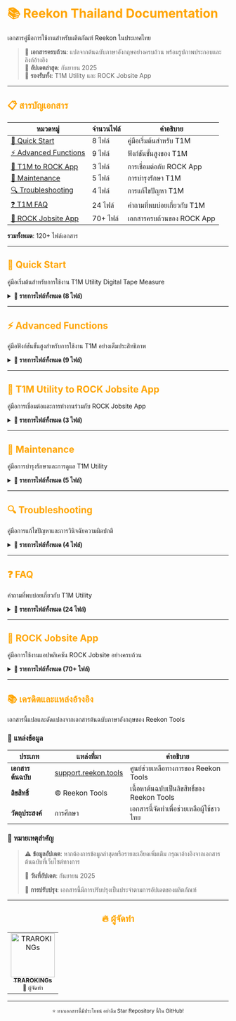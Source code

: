# <span style="color: orange">📚 Reekon Thailand Documentation</span>

เอกสารคู่มือการใช้งานสำหรับผลิตภัณฑ์ Reekon ในประเทศไทย

> 🎯 **เอกสารครบถ้วน**: แปลจากต้นฉบับภาษาอังกฤษอย่างครบถ้วน พร้อมรูปภาพประกอบและลิงก์อ้างอิง  
> 🔄 **อัปเดตล่าสุด**: กันยายน 2025  
> 🌟 **รองรับทั้ง**: T1M Utility และ ROCK Jobsite App

---

## <span style="color: orange">📋 สารบัญเอกสาร</span>

| หมวดหมู่                                                | จำนวนไฟล์ | คำอธิบาย                    |
| ------------------------------------------------------- | --------- | --------------------------- |
| [🚀 Quick Start](#-quick-start)                         | 8 ไฟล์    | คู่มือเริ่มต้นสำหรับ T1M    |
| [⚡ Advanced Functions](#-advanced-functions)           | 9 ไฟล์    | ฟังก์ชันขั้นสูงของ T1M      |
| [📱 T1M to ROCK App](#-t1m-utility-to-rock-jobsite-app) | 3 ไฟล์    | การเชื่อมต่อกับ ROCK App    |
| [🔧 Maintenance](#-maintenance)                         | 5 ไฟล์    | การบำรุงรักษา T1M           |
| [🔍 Troubleshooting](#-troubleshooting)                 | 4 ไฟล์    | การแก้ไขปัญหา T1M           |
| [❓ T1M FAQ](#-faq)                                     | 24 ไฟล์   | คำถามที่พบบ่อยเกี่ยวกับ T1M |
| [📱 ROCK Jobsite App](#-rock-jobsite-app)               | 70+ ไฟล์  | เอกสารครบถ้วนของ ROCK App   |

**รวมทั้งหมด**: 120+ ไฟล์เอกสาร

---

## <span style="color: orange">🚀 Quick Start</span>

คู่มือเริ่มต้นสำหรับการใช้งาน T1M Utility Digital Tape Measure

<details>
<summary><b>📖 รายการไฟล์ทั้งหมด (8 ไฟล์)</b></summary>

| 🔢  | หัวข้อ                                                                                        | 📝 คำอธิบาย                                 |
| --- | --------------------------------------------------------------------------------------------- | ------------------------------------------- |
| 1   | **[T1M-Unboxing](./Quick%20Start/T1M-Unboxing.md)**                                           | คู่มือการแกะกล่องและตรวจสอบอุปกรณ์ในชุด T1M |
| 2   | **[T1M-Quick-Start-Guide](./Quick%20Start/T1M-Quick-Start-Guide.md)**                         | คู่มือการเริ่มต้นใช้งานอย่างรวดเร็ว         |
| 3   | **[T1M-Buttons](./Quick%20Start/T1M-Buttons.md)**                                             | คู่มือการใช้งานปุ่มควบคุมต่างๆ              |
| 4   | **[T1M-Charging](./Quick%20Start/T1M-Charging.md)**                                           | คู่มือการชาร์จแบตเตอรี่                     |
| 5   | **[T1M-Quick-Action-Menu](./Quick%20Start/T1M-Quick-Action-Menu.md)**                         | คู่มือเมนูการทำงานอย่างรวดเร็ว              |
| 6   | **[T1M-Taking-Your-First-Measurement](./Quick%20Start/T1M-Taking-Your-First-Measurement.md)** | คู่มือการวัดค่าครั้งแรก                     |
| 7   | **[T1M-Auto-Lock-Function](./Quick%20Start/T1M-Auto-Lock-Function.md)**                       | คู่มือฟังก์ชันล็อคอัตโนมัติ                 |
| 8   | **[T1M-Sleep-Screen](./Quick%20Start/T1M-Sleep-Screen.md)**                                   | คู่มือหน้าจอประหยัดพลังงาน                  |

</details>

---

## <span style="color: orange">⚡ Advanced Functions</span>

คู่มือฟังก์ชันขั้นสูงสำหรับการใช้งาน T1M อย่างเต็มประสิทธิภาพ

<details>
<summary><b>📖 รายการไฟล์ทั้งหมด (9 ไฟล์)</b></summary>

| �   | หัวข้อ                                                                                                                                               | 📝 คำอธิบาย                         |
| --- | ---------------------------------------------------------------------------------------------------------------------------------------------------- | ----------------------------------- |
| 1   | **[T1M-Keyboard-Mode-and-Customization-Options](./Advanced%20Functions/T1M-Keyboard-Mode-and-Customization-Options.md)**                             | โหมดคีย์บอร์ดและตัวเลือกการปรับแต่ง |
| 2   | **[T1M-Keyboard-Mode](./Advanced%20Functions/T1M-Keyboard-Mode.md)**                                                                                 | การใช้งานโหมดคีย์บอร์ด              |
| 3   | **[T1M-How-to-Change-the-Units-of-Measurement-on-the-Display](./Advanced%20Functions/T1M-How-to-Change-the-Units-of-Measurement-on-the-Display.md)** | วิธีการเปลี่ยนหน่วยการวัดบนหน้าจอ   |
| 4   | **[T1M-Deleting-Measurements](./Advanced%20Functions/T1M-Deleting-Measurements.md)**                                                                 | การลบข้อมูลการวัด                   |
| 5   | **[T1M-Using-the-Marking-Square](./Advanced%20Functions/T1M-Using-the-Marking-Square.md)**                                                           | การใช้งาน Marking Square            |
| 6   | **[T1M-Taking-an-Internal-Inside-Measurement](./Advanced%20Functions/T1M-Taking-an-Internal-Inside-Measurement.md)**                                 | การวัดภายใน (Inside Measurement)    |
| 7   | **[T1M-Taking-a-Relative-Measurement-Zeroing](./Advanced%20Functions/T1M-Taking-a-Relative-Measurement-Zeroing.md)**                                 | การวัดแบบสัมพัทธ์ (Zeroing)         |
| 8   | **[T1M-Finding-the-Center-of-a-Given-Distance](./Advanced%20Functions/T1M-Finding-the-Center-of-a-Given-Distance.md)**                               | การหาจุดกึ่งกลางของระยะทางที่กำหนด  |
| 9   | **[T1M-Syncing-Measurements-to-the-ROCK-App](./Advanced%20Functions/T1M-Syncing-Measurements-to-the-ROCK-App.md)**                                   | การซิงค์ข้อมูลการวัดไปยัง ROCK App  |

</details>

---

## <span style="color: orange">📱 T1M Utility to ROCK Jobsite App</span>

คู่มือการเชื่อมต่อและการทำงานร่วมกับ ROCK Jobsite App

<details>
<summary><b>📖 รายการไฟล์ทั้งหมด (3 ไฟล์)</b></summary>

| �   | หัวข้อ                                                                                                                                          | 📝 คำอธิบาย                                   |
| --- | ----------------------------------------------------------------------------------------------------------------------------------------------- | --------------------------------------------- |
| 1   | **[T1M-Enabling-Bluetooth-ROCK-App-Permissions](./T1M%20Utility%20to%20ROCK%20Jobsite%20App/T1M-Enabling-Bluetooth-ROCK-App-Permissions.md)**   | การเปิดใช้งานสิทธิ์ Bluetooth สำหรับ ROCK App |
| 2   | **[T1M-Connecting-to-the-ROCK-App-Via-Bluetooth](./T1M%20Utility%20to%20ROCK%20Jobsite%20App/T1M-Connecting-to-the-ROCK-App-Via-Bluetooth.md)** | การเชื่อมต่อกับ ROCK App ผ่าน Bluetooth       |
| 3   | **[T1M-Firmware-Release-Notes](./T1M%20Utility%20to%20ROCK%20Jobsite%20App/T1M-Firmware-Release-Notes.md)**                                     | บันทึกการอัปเดต Firmware                      |

</details>

---

## <span style="color: orange">🔧 Maintenance</span>

คู่มือการบำรุงรักษาและการดูแล T1M Utility

<details>
<summary><b>📖 รายการไฟล์ทั้งหมด (5 ไฟล์)</b></summary>

| �   | หัวข้อ                                                                                      | 📝 คำอธิบาย                   |
| --- | ------------------------------------------------------------------------------------------- | ----------------------------- |
| 1   | **[T1M-Replacing-the-Blade-Cartridge](./Maintenance/T1M-Replacing-the-Blade-Cartridge.md)** | การเปลี่ยนตลับใบตลับเมตร      |
| 2   | **[T1M-Broken-Parts](./Maintenance/T1M-Broken-Parts.md)**                                   | อะไหล่ที่ชำรุดและการจัดการ    |
| 3   | **[T1M-Storing-and-Cleaning](./Maintenance/T1M-Storing-and-Cleaning.md)**                   | การเก็บรักษาและการทำความสะอาด |
| 4   | **[T1M-Cleaning-the-Exterior](./Maintenance/T1M-Cleaning-the-Exterior.md)**                 | การทำความสะอาดภายนอก          |
| 5   | **[T1M-Reader-Module-Replacement](./Maintenance/T1M-Reader-Module-Replacement.md)**         | การเปลี่ยนโมดูลอ่านค่า        |

</details>

---

## <span style="color: orange">🔍 Troubleshooting</span>

คู่มือการแก้ไขปัญหาและการวินิจฉัยความผิดปกติ

<details>
<summary><b>📖 รายการไฟล์ทั้งหมด (4 ไฟล์)</b></summary>

| �   | หัวข้อ                                                                                        | 📝 คำอธิบาย                 |
| --- | --------------------------------------------------------------------------------------------- | --------------------------- |
| 1   | **[T1M-Firmware-Upgrading-Issues](./Troubleshooting/T1M-Firmware-Upgrading-Issues.md)**       | ปัญหาการอัปเกรด Firmware    |
| 2   | **[T1M-Error-Codes](./Troubleshooting/T1M-Error-Codes.md)**                                   | รหัสข้อผิดพลาดและความหมาย   |
| 3   | **[T1M-Locating-the-Serial-Name](./Troubleshooting/T1M-Locating-the-Serial-Name.md)**         | การค้นหาหมายเลขซีเรียล      |
| 4   | **[T1M-Diagnosing-Retraction-Issues](./Troubleshooting/T1M-Diagnosing-Retraction-Issues.md)** | การวินิจฉัยปัญหาการหดใบตลับ |

</details>

---

## <span style="color: orange">❓ FAQ</span>

คำถามที่พบบ่อยเกี่ยวกับ T1M Utility

<details>
<summary><b>📖 รายการไฟล์ทั้งหมด (24 ไฟล์)</b></summary>

### 🔋 พลังงานและการชาร์จ

| 🔢  | หัวข้อ                                                                                                                                                    | 📝 คำอธิบาย                        |
| --- | --------------------------------------------------------------------------------------------------------------------------------------------------------- | ---------------------------------- |
| 1   | **[T1M-What-is-the-battery-life-of-the-T1M-Utility-Digital-Tape-Measure](./FAQ/T1M-What-is-the-battery-life-of-the-T1M-Utility-Digital-Tape-Measure.md)** | อายุการใช้งานแบตเตอรี่เป็นอย่างไร? |
| 2   | **[T1M-How-Do-I-Check-the-Battery-Life](./FAQ/T1M-How-Do-I-Check-the-Battery-Life.md)**                                                                   | วิธีการตรวจสอบระดับแบตเตอรี่       |
| 3   | **[T1M-How-Long-Does-the-T1M-Utility-Take-To-Charge](./FAQ/T1M-How-Long-Does-the-T1M-Utility-Take-To-Charge.md)**                                         | ใช้เวลาชาร์จนานแค่ไหน?             |
| 4   | **[T1M-Is-a-Charging-Cable-Included-with-the-T1M](./FAQ/T1M-Is-a-Charging-Cable-Included-with-the-T1M.md)**                                               | มีสายชาร์จในกล่องหรือไม่?          |
| 5   | **[T1M-Is-the-Battery-Removable](./FAQ/T1M-Is-the-Battery-Removable.md)**                                                                                 | แบตเตอรี่ถอดได้หรือไม่?            |

### ⚙️ ฟีเจอร์และความสามารถ

| 🔢  | หัวข้อ                                                                                                                                            | 📝 คำอธิบาย                         |
| --- | ------------------------------------------------------------------------------------------------------------------------------------------------- | ----------------------------------- |
| 6   | **[T1M-Is-there-a-backlight](./FAQ/T1M-Is-there-a-backlight.md)**                                                                                 | มีไฟส่องหลังหรือไม่?                |
| 7   | **[T1M-Is-there-a-laser](./FAQ/T1M-Is-there-a-laser.md)**                                                                                         | มีเลเซอร์หรือไม่?                   |
| 8   | **[T1M-How-Many-Measurements-Can-the-T1M-Utility-Tape-Measure-Store](./FAQ/T1M-How-Many-Measurements-Can-the-T1M-Utility-Tape-Measure-Store.md)** | เก็บข้อมูลการวัดได้กี่รายการ?       |
| 9   | **[T1M-What-is-the-Yellow-Ruler-on-the-Bottom-Used-for](./FAQ/T1M-What-is-the-Yellow-Ruler-on-the-Bottom-Used-for.md)**                           | ไม้บรรทัดสีเหลืองด้านล่างใช้ทำอะไร? |
| 10  | **[T1M-Does-the-T1M-Utility-come-in-Metric-Units](./FAQ/T1M-Does-the-T1M-Utility-come-in-Metric-Units.md)**                                       | รองรับระบบเมตริกหรือไม่?            |

### 🔧 การดูแลและบำรุงรักษา

| 🔢  | หัวข้อ                                                                                                                                      | 📝 คำอธิบาย                 |
| --- | ------------------------------------------------------------------------------------------------------------------------------------------- | --------------------------- |
| 11  | **[T1M-How-Do-I-Power-Off-the-T1M](./FAQ/T1M-How-Do-I-Power-Off-the-T1M.md)**                                                               | วิธีการปิดเครื่อง T1M       |
| 12  | **[T1M-Is-it-Waterproof](./FAQ/T1M-Is-it-Waterproof.md)**                                                                                   | กันน้ำหรือไม่?              |
| 13  | **[T1M-Does-the-T1M-Utility-have-Replacement-Tape-Measure-Blades](./FAQ/T1M-Does-the-T1M-Utility-have-Replacement-Tape-Measure-Blades.md)** | มีใบตลับเมตรเปลี่ยนหรือไม่? |

### 📱 การเชื่อมต่อและแอป

| 🔢  | หัวข้อ                                                                                                                                                        | 📝 คำอธิบาย                                     |
| --- | ------------------------------------------------------------------------------------------------------------------------------------------------------------- | ----------------------------------------------- |
| 14  | **[T1M-Is-there-an-App-for-the-T1M-Utility-Digital-Tape-Measure](./FAQ/T1M-Is-there-an-App-for-the-T1M-Utility-Digital-Tape-Measure.md)**                     | มีแอปพลิเคชันสำหรับ T1M หรือไม่?                |
| 15  | **[T1M-Is-the-T1M-Utility-Digital-Tape-Measure-Bluetooth-Connected](./FAQ/T1M-Is-the-T1M-Utility-Digital-Tape-Measure-Bluetooth-Connected.md)**               | รองรับการเชื่อมต่อ Bluetooth หรือไม่?           |
| 16  | **[T1M-Can-the-T1M-Connect-to-the-ROCK-Jobsite-App-and-BOLDR-Pro-Platform](./FAQ/T1M-Can-the-T1M-Connect-to-the-ROCK-Jobsite-App-and-BOLDR-Pro-Platform.md)** | เชื่อมต่อกับ ROCK App และ BOLDR Pro ได้หรือไม่? |
| 17  | **[T1M-Is-Using-the-ROCK-Jobsite-App-Required-for-the-T1M-Utility-to-Work](./FAQ/T1M-Is-Using-the-ROCK-Jobsite-App-Required-for-the-T1M-Utility-to-Work.md)** | จำเป็นต้องใช้ ROCK App หรือไม่?                 |

### 🛒 การซื้อและการรับประกัน

| 🔢  | หัวข้อ                                                                                                                            | 📝 คำอธิบาย                 |
| --- | --------------------------------------------------------------------------------------------------------------------------------- | --------------------------- |
| 18  | **[T1M-Where-can-I-buy-the-T1M-Utility-Digital-Tape-Measure](./FAQ/T1M-Where-can-I-buy-the-T1M-Utility-Digital-Tape-Measure.md)** | ซื้อ T1M Utility ได้ที่ไหน? |
| 19  | **[T1M-Is-There-a-Warranty-Included-with-the-T1M](./FAQ/T1M-Is-There-a-Warranty-Included-with-the-T1M.md)**                       | มีการรับประกันหรือไม่?      |
| 20  | **[T1M-How-Do-I-Register-My-T1M-Utility-Tape-Measure](./FAQ/T1M-How-Do-I-Register-My-T1M-Utility-Tape-Measure.md)**               | วิธีการลงทะเบียนผลิตภัณฑ์   |

### 💻 การพัฒนาและเทคนิค

| 🔢  | หัวข้อ                                                                                                                                    | 📝 คำอธิบาย                   |
| --- | ----------------------------------------------------------------------------------------------------------------------------------------- | ----------------------------- |
| 21  | **[T1M-Does-the-T1M-Utility-have-an-SDK](./FAQ/T1M-Does-the-T1M-Utility-have-an-SDK.md)**                                                 | มี SDK สำหรับนักพัฒนาหรือไม่? |
| 22  | **[T1M-Why-is-there-a-person-name-on-the-T1M-label-Serial-Names](./FAQ/T1M-Why-is-there-a-person-name-on-the-T1M-label-Serial-Names.md)** | ทำไมมีชื่อคนบนป้าย T1M?       |

### 🔄 การเปรียบเทียบและข้อมูลเพิ่มเติม

| 🔢  | หัวข้อ                                                                                                                                                                                                    | 📝 คำอธิบาย                                     |
| --- | --------------------------------------------------------------------------------------------------------------------------------------------------------------------------------------------------------- | ----------------------------------------------- |
| 23  | **[T1M-What-is-the-difference-between-the-T1-Tomahawk-and-the-T1M-Utility-Digital-Tape-Measures](./FAQ/T1M-What-is-the-difference-between-the-T1-Tomahawk-and-the-T1M-Utility-Digital-Tape-Measures.md)** | ความแตกต่างระหว่าง T1 Tomahawk และ T1M Utility? |
| 24  | **[T1M-Where-can-I-learn-more-about-the-T1M-Utility-Digital-Tape-Measure](./FAQ/T1M-Where-can-I-learn-more-about-the-T1M-Utility-Digital-Tape-Measure.md)**                                               | เรียนรู้เพิ่มเติมเกี่ยวกับ T1M ได้ที่ไหน?       |

</details>

---

## <span style="color: orange">📱 ROCK Jobsite App</span>

คู่มือการใช้งานแอปพลิเคชัน ROCK Jobsite อย่างครบถ้วน

<details>
<summary><b>📖 รายการไฟล์ทั้งหมด (70+ ไฟล์)</b></summary>

### <span style="color: orange">🆕 What's New</span>

| 🔢  | หัวข้อ                                                                                              | 📝 คำอธิบาย                      |
| --- | --------------------------------------------------------------------------------------------------- | -------------------------------- |
| 1   | **[ROCK-Key-Features-Overview](./ROCK%20Jobsite%20App/What's%20New/ROCK-Key-Features-Overview.md)** | ภาพรวมคุณลักษณะสำคัญของ ROCK App |
| 2   | **[ROCK-App-Release-Notes](./ROCK%20Jobsite%20App/What's%20New/ROCK-App-Release-Notes.md)**         | บันทึกการอัปเดต ROCK App         |

### <span style="color: orange">🚀 Getting Started</span>

| �   | หัวข้อ                                                                                                                                   | 📝 คำอธิบาย                          |
| --- | ---------------------------------------------------------------------------------------------------------------------------------------- | ------------------------------------ |
| 1   | **[ROCK-Downloading-the-App](./ROCK%20Jobsite%20App/Getting%20Started/ROCK-Downloading-the-App.md)**                                     | การดาวน์โหลดแอป ROCK                 |
| 2   | **[ROCK-Creating-a-User-Account](./ROCK%20Jobsite%20App/Getting%20Started/ROCK-Creating-a-User-Account.md)**                             | การสร้างบัญชีผู้ใช้                  |
| 3   | **[ROCK-App-Menu-Layout](./ROCK%20Jobsite%20App/Getting%20Started/ROCK-App-Menu-Layout.md)**                                             | รูปแบบเมนูในแอป                      |
| 4   | **[ROCK-Your-Account-Profile-and-App-Settings](./ROCK%20Jobsite%20App/Getting%20Started/ROCK-Your-Account-Profile-and-App-Settings.md)** | โปรไฟล์บัญชีและการตั้งค่าแอป         |
| 5   | **[ROCK-Demo-Project](./ROCK%20Jobsite%20App/Getting%20Started/ROCK-Demo-Project.md)**                                                   | โปรเจกต์ตัวอย่าง                     |
| 6   | **[ROCK-Changing-Default-Units](./ROCK%20Jobsite%20App/Getting%20Started/ROCK-Changing-Default-Units.md)**                               | การเปลี่ยนหน่วยเริ่มต้น              |
| 7   | **[ROCK-Changing-Default-Tolerances](./ROCK%20Jobsite%20App/Getting%20Started/ROCK-Changing-Default-Tolerances.md)**                     | การเปลี่ยนค่าความคลาดเคลื่อนเริ่มต้น |

### <span style="color: orange">📁 Organization</span>

| �   | หัวข้อ                                                                                                                          | 📝 คำอธิบาย                      |
| --- | ------------------------------------------------------------------------------------------------------------------------------- | -------------------------------- |
| 1   | **[ROCK-Organization-Projects-and-Areas](./ROCK%20Jobsite%20App/Organization/ROCK-Organization-Projects-and-Areas.md)**         | การจัดระเบียบโครงการและพื้นที่   |
| 2   | **[ROCK-Area-Page](./ROCK%20Jobsite%20App/Organization/ROCK-Area-Page.md)**                                                     | หน้าจอพื้นที่                    |
| 3   | **[ROCK-Measurements-and-Files](./ROCK%20Jobsite%20App/Organization/ROCK-Measurements-and-Files.md)**                           | การวัดและไฟล์                    |
| 4   | **[ROCK-Creating-or-Modifying-a-Project](./ROCK%20Jobsite%20App/Organization/ROCK-Creating-or-Modifying-a-Project.md)**         | การสร้างหรือแก้ไขโครงการ         |
| 5   | **[ROCK-Sharing-Projects](./ROCK%20Jobsite%20App/Organization/ROCK-Sharing-Projects.md)**                                       | การแชร์โครงการ                   |
| 6   | **[ROCK-Remove-Yourself-From-Shared-Project](./ROCK%20Jobsite%20App/Organization/ROCK-Remove-Yourself-From-Shared-Project.md)** | การเอาตัวเองออกจากโครงการที่แชร์ |
| 7   | **[ROCK-Creating-or-Modifying-an-Area](./ROCK%20Jobsite%20App/Organization/ROCK-Creating-or-Modifying-an-Area.md)**             | การสร้างหรือแก้ไขพื้นที่         |

### <span style="color: orange">📏 Measurements</span>

| �   | หัวข้อ                                                                                                                                    | 📝 คำอธิบาย                        |
| --- | ----------------------------------------------------------------------------------------------------------------------------------------- | ---------------------------------- |
| 1   | **[ROCK-Measurements-Overview](./ROCK%20Jobsite%20App/Measurements/ROCK-Measurements-Overview.md)**                                       | ภาพรวมการวัด                       |
| 2   | **[ROCK-Measurement-Detail-Page](./ROCK%20Jobsite%20App/Measurements/ROCK-Measurement-Detail-Page.md)**                                   | หน้ารายละเอียดการวัด               |
| 3   | **[ROCK-Making-a-Manual-Measurement](./ROCK%20Jobsite%20App/Measurements/ROCK-Making-a-Manual-Measurement.md)**                           | การทำการวัดแบบแมนนวล               |
| 4   | **[ROCK-Adding-an-Angle-Measurement](./ROCK%20Jobsite%20App/Measurements/ROCK-Adding-an-Angle-Measurement.md)**                           | การเพิ่มการวัดมุม                  |
| 5   | **[ROCK-Mass-Actions-on-Measurement-Grid](./ROCK%20Jobsite%20App/Measurements/ROCK-Mass-Actions-on-Measurement-Grid.md)**                 | การดำเนินการกลุ่มบนกริดการวัด      |
| 6   | **[ROCK-Making-a-Compound-Material-Angles-Miters](./ROCK%20Jobsite%20App/Measurements/ROCK-Making-a-Compound-Material-Angles-Miters.md)** | การสร้างวัสดุประกอบ (มุม/ไม่เตอร์) |
| 7   | **[ROCK-Measurement-Groups](./ROCK%20Jobsite%20App/Measurements/ROCK-Measurement-Groups.md)**                                             | กลุ่มการวัด                        |
| 8   | **[ROCK-Measurement-Group-Analytics](./ROCK%20Jobsite%20App/Measurements/ROCK-Measurement-Group-Analytics.md)**                           | การวิเคราะห์กลุ่มการวัด            |
| 9   | **[ROCK-Measurement-Group-Formulas](./ROCK%20Jobsite%20App/Measurements/ROCK-Measurement-Group-Formulas.md)**                             | สูตรกลุ่มการวัด                    |
| 10  | **[ROCK-Exporting-Measurements-to-CSV-Files](./ROCK%20Jobsite%20App/Measurements/ROCK-Exporting-Measurements-to-CSV-Files.md)**           | การส่งออกการวัดเป็นไฟล์ CSV        |

### <span style="color: orange">📦 Objects</span>

| �   | หัวข้อ                                                                     | 📝 คำอธิบาย    |
| --- | -------------------------------------------------------------------------- | -------------- |
| 1   | **[ROCK-Annotations](./ROCK%20Jobsite%20App/Objects/ROCK-Annotations.md)** | คำอธิบายประกอบ |
| 2   | **[ROCK-Notes](./ROCK%20Jobsite%20App/Objects/ROCK-Notes.md)**             | บันทึก         |
| 3   | **[ROCK-Folders](./ROCK%20Jobsite%20App/Objects/ROCK-Folders.md)**         | โฟลเดอร์       |

### <span style="color: orange">🧮 Calculators and Utilities</span>

| 🔢  | หัวข้อ                                                                                                                                             | 📝 คำอธิบาย                        |
| --- | -------------------------------------------------------------------------------------------------------------------------------------------------- | ---------------------------------- |
| 1   | **[ROCK-Calculators-and-Utilities-Overview](./ROCK%20Jobsite%20App/Calculators%20and%20Utilities/ROCK-Calculators-and-Utilities-Overview.md)**     | ภาพรวมเครื่องคิดเลขและยูทิลิตี้    |
| 2   | **[ROCK-Fractional-Measurement-Calculator](./ROCK%20Jobsite%20App/Calculators%20and%20Utilities/ROCK-Fractional-Measurement-Calculator.md)**       | เครื่องคิดเลขการวัดเศษส่วน         |
| 3   | **[ROCK-Unit-Conversions](./ROCK%20Jobsite%20App/Calculators%20and%20Utilities/ROCK-Unit-Conversions.md)**                                         | การแปลงหน่วย                       |
| 4   | **[ROCK-Construction-Calculator-Overview](./ROCK%20Jobsite%20App/Calculators%20and%20Utilities/ROCK-Construction-Calculator-Overview.md)**         | ภาพรวมเครื่องคิดเลขการก่อสร้าง     |
| 5   | **[ROCK-Requesting-New-or-Missing-Calculator](./ROCK%20Jobsite%20App/Calculators%20and%20Utilities/ROCK-Requesting-New-or-Missing-Calculator.md)** | การขอเครื่องคิดเลขใหม่หรือที่หายไป |

### <span style="color: orange">⚙️ Custom Calculators</span>

| 🔢  | หัวข้อ                                                                                                                                                      | 📝 คำอธิบาย                                            |
| --- | ----------------------------------------------------------------------------------------------------------------------------------------------------------- | ------------------------------------------------------ |
| 1   | **[ROCK-Custom-Calculators-Overview](./ROCK%20Jobsite%20App/Custom%20Calculators/ROCK-Custom-Calculators-Overview.md)**                                     | ภาพรวมเครื่องคิดเลขที่กำหนดเอง                         |
| 2   | **[ROCK-When-to-use-Custom-Calculators-vs-Annotations](./ROCK%20Jobsite%20App/Custom%20Calculators/ROCK-When-to-use-Custom-Calculators-vs-Annotations.md)** | เมื่อไหร่ควรใช้เครื่องคิดเลขกำหนดเอง vs คำอธิบายประกอบ |

### <span style="color: orange">🔧 Tools to ROCK App</span>

| �   | หัวข้อ                                                                                                                         | 📝 คำอธิบาย                  |
| --- | ------------------------------------------------------------------------------------------------------------------------------ | ---------------------------- |
| 1   | **[ROCK-Connecting-Tools-With-the-App](./ROCK%20Jobsite%20App/Tools%20to%20ROCK%20App/ROCK-Connecting-Tools-With-the-App.md)** | การเชื่อมต่อเครื่องมือกับแอป |
| 2   | **[ROCK-T1-Tomahawk-Connectivity](./ROCK%20Jobsite%20App/Tools%20to%20ROCK%20App/ROCK-T1-Tomahawk-Connectivity.md)**           | การเชื่อมต่อ T1 Tomahawk     |

### <span style="color: orange">🔗 Integrations</span>

| �   | หัวข้อ                                                                                                                                                                    | 📝 คำอธิบาย                                    |
| --- | ------------------------------------------------------------------------------------------------------------------------------------------------------------------------- | ---------------------------------------------- |
| 1   | **[ROCK-Integrations](./ROCK%20Jobsite%20App/Integrations/ROCK-Integrations.md)**                                                                                         | การผสานรวมระบบ                                 |
| 2   | **[ROCK-Connecting-the-Bosch-Laser-Distance-Meter-LDM-to-the-App](./ROCK%20Jobsite%20App/Integrations/ROCK-Connecting-the-Bosch-Laser-Distance-Meter-LDM-to-the-App.md)** | การเชื่อมต่อเครื่องวัดระยะเลเซอร์ Bosch กับแอป |
| 3   | **[ROCK-APIs](./ROCK%20Jobsite%20App/Integrations/ROCK-APIs.md)**                                                                                                         | APIs                                           |

### <span style="color: orange">❓ ROCK FAQs</span>

| 🔢  | หัวข้อ                                                                                                                                                                                                                  | 📝 คำอธิบาย                                                      |
| --- | ----------------------------------------------------------------------------------------------------------------------------------------------------------------------------------------------------------------------- | ---------------------------------------------------------------- |
| 1   | **[ROCK-How-can-I-add-two-measurement-together-or-use-them-directly-in-a-calculator](./ROCK%20Jobsite%20App/FAQs/ROCK-How-can-I-add-two-measurement-together-or-use-them-directly-in-a-calculator.md)**                 | ฉันจะรวมการวัดสองค่าเข้าด้วยกันหรือใช้ในเครื่องคิดเลขได้อย่างไร? |
| 2   | **[Difference-between-ROCK-Jobsite-and-BOLDR-Pro](./ROCK%20Jobsite%20App/FAQs/Difference-between-ROCK-Jobsite-and-BOLDR-Pro.md)**                                                                                       | ความแตกต่างระหว่าง ROCK Jobsite และ BOLDR Pro                    |
| 3   | **[ROCK-Why-is-an-account-required-to-use-the-App](./ROCK%20Jobsite%20App/FAQs/ROCK-Why-is-an-account-required-to-use-the-App.md)**                                                                                     | ทำไมต้องมีบัญชีเพื่อใช้แอป?                                      |
| 4   | **[ROCK-I-have-not-received-the-verification-email-to-make-my-ROCK-account-what-should-I-do](./ROCK%20Jobsite%20App/FAQs/ROCK-I-have-not-received-the-verification-email-to-make-my-ROCK-account-what-should-I-do.md)** | ฉันไม่ได้รับอีเมลยืนยันสำหรับสร้างบัญชี ROCK ควรทำอย่างไร?       |
| 5   | **[ROCK-Where-can-I-request-new-features-for-the-App](./ROCK%20Jobsite%20App/FAQs/ROCK-Where-can-I-request-new-features-for-the-App.md)**                                                                               | ฉันสามารถขอฟีเจอร์ใหม่สำหรับแอปได้ที่ไหน?                        |
| 6   | **[ROCK-Why-is-the-font-scaled-too-big-too-small-in-the-App](./ROCK%20Jobsite%20App/FAQs/ROCK-Why-is-the-font-scaled-too-big-too-small-in-the-App.md)**                                                                 | ทำไมฟอนต์ในแอปใหญ่หรือเล็กเกินไป?                                |
| 7   | **[ROCK-Do-I-need-an-account-to-use-the-App](./ROCK%20Jobsite%20App/FAQs/ROCK-Do-I-need-an-account-to-use-the-App.md)**                                                                                                 | ฉันต้องมีบัญชีเพื่อใช้แอปหรือไม่?                                |
| 8   | **[ROCK-Can-I-use-the-App-on-a-tablet](./ROCK%20Jobsite%20App/FAQs/ROCK-Can-I-use-the-App-on-a-tablet.md)**                                                                                                             | ฉันสามารถใช้แอปบนแท็บเล็ตได้หรือไม่?                             |
| 9   | **[ROCK-Does-the-App-work-with-iOS-and-Android](./ROCK%20Jobsite%20App/FAQs/ROCK-Does-the-App-work-with-iOS-and-Android.md)**                                                                                           | แอปทำงานกับ iOS และ Android หรือไม่?                             |
| 10  | **[ROCK-How-do-I-Delete-my-Account](./ROCK%20Jobsite%20App/FAQs/ROCK-How-do-I-Delete-my-Account.md)**                                                                                                                   | ฉันจะลบบัญชีของฉันได้อย่างไร?                                    |

</details>

---

## <span style="color: orange">📚 เครดิตและแหล่งอ้างอิง</span>

เอกสารนี้แปลและดัดแปลงจากเอกสารต้นฉบับภาษาอังกฤษของ Reekon Tools

### 🔗 แหล่งข้อมูล

| ประเภท            | แหล่งที่มา                                                    | คำอธิบาย                                    |
| ----------------- | ------------------------------------------------------------- | ------------------------------------------- |
| **เอกสารต้นฉบับ** | [support.reekon.tools](https://support.reekon.tools/hc/en-us) | ศูนย์ช่วยเหลือทางการของ Reekon Tools        |
| **ลิขสิทธิ์**     | © Reekon Tools                                                | เนื้อหาต้นฉบับเป็นลิขสิทธิ์ของ Reekon Tools |
| **วัตถุประสงค์**  | การศึกษา                                                      | เอกสารนี้จัดทำเพื่อช่วยเหลือผู้ใช้ชาวไทย    |

### 📝 หมายเหตุสำคัญ

> ⚠️ **ข้อมูลอัปเดต**: หากต้องการข้อมูลล่าสุดหรือรายละเอียดเพิ่มเติม กรุณาอ้างอิงจากเอกสารต้นฉบับที่เว็บไซต์ทางการ
>
> 📅 **วันที่อัปเดต**: กันยายน 2025
>
> 🔄 **การปรับปรุง**: เอกสารนี้มีการปรับปรุงเป็นประจำตามการอัปเดตของผลิตภัณฑ์

---

<div align="center">

## <span style="color: orange">🔥 ผู้จัดทำ</span>

<table>
<tr>
<td align="center">
<a href="https://github.com/teamlove29" target="_blank" rel="noopener">
<img src="https://avatars.githubusercontent.com/u/30404596?v=4" width="100" alt="TRAROKINGs"/><br />
<sub><b>TRAROKINGs</b></sub>
</a><br/>
<small>📝 ผู้จัดทำ </small>
</td>
</tr>
</table>

---

<small>
⭐ หากเอกสารนี้มีประโยชน์ อย่าลืม Star Repository นี้ใน GitHub!
</small>

</div>
